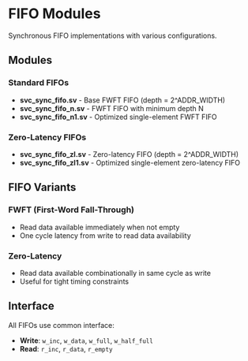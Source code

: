 # FIFO Modules

Synchronous FIFO implementations with various configurations.

## Modules

### Standard FIFOs

- **svc_sync_fifo.sv** - Base FWFT FIFO (depth = 2^ADDR_WIDTH)
- **svc_sync_fifo_n.sv** - FWFT FIFO with minimum depth N
- **svc_sync_fifo_n1.sv** - Optimized single-element FWFT FIFO

### Zero-Latency FIFOs

- **svc_sync_fifo_zl.sv** - Zero-latency FIFO (depth = 2^ADDR_WIDTH)
- **svc_sync_fifo_zl1.sv** - Optimized single-element zero-latency FIFO

## FIFO Variants

### FWFT (First-Word Fall-Through)

- Read data available immediately when not empty
- One cycle latency from write to read data availability

### Zero-Latency

- Read data available combinationally in same cycle as write
- Useful for tight timing constraints

## Interface

All FIFOs use common interface:

- **Write**: `w_inc`, `w_data`, `w_full`, `w_half_full`
- **Read**: `r_inc`, `r_data`, `r_empty`
